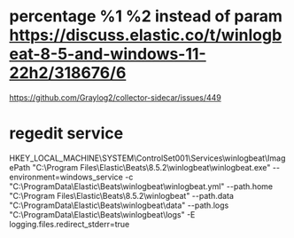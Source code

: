 # percentage %1 %2 instead of param https://discuss.elastic.co/t/winlogbeat-8-5-and-windows-11-22h2/318676/6
https://github.com/Graylog2/collector-sidecar/issues/449


# regedit service
HKEY_LOCAL_MACHINE\SYSTEM\ControlSet001\Services\winlogbeat\ImagePath
"C:\Program Files\Elastic\Beats\8.5.2\winlogbeat\winlogbeat.exe" --environment=windows_service -c "C:\ProgramData\Elastic\Beats\winlogbeat\winlogbeat.yml" --path.home "C:\Program Files\Elastic\Beats\8.5.2\winlogbeat" --path.data "C:\ProgramData\Elastic\Beats\winlogbeat\data" --path.logs "C:\ProgramData\Elastic\Beats\winlogbeat\logs" -E logging.files.redirect_stderr=true
